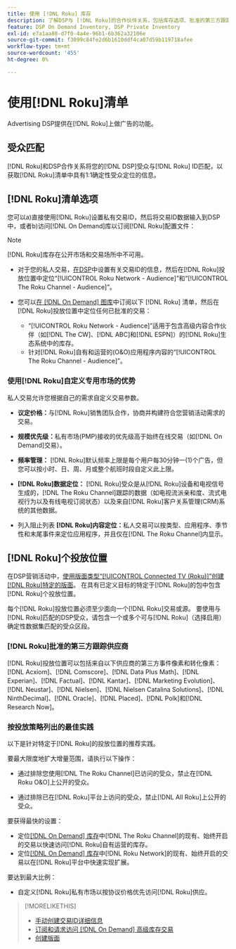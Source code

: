 ```yaml
---
title: 使用 [!DNL Roku] 库存
description: 了解DSP与 [!DNL Roku]的合作伙伴关系，包括库存选项、批准的第三方跟踪供应商以及特定于 [!DNL Roku]的投放位置的最佳实践。
feature: DSP On Demand Inventory, DSP Private Inventory
exl-id: e7a1aa80-d7f0-4a4e-96b1-6b362a32106e
source-git-commit: f3099c84fe2d6b1610ddf4ca07d59b119718afee
workflow-type: tm+mt
source-wordcount: '455'
ht-degree: 0%

---
```


# 使用[!DNL Roku]清单

Advertising DSP提供在[!DNL Roku]上做广告的功能。

## 受众匹配

[!DNL Roku]和DSP合作关系将您的[!DNL DSP]受众与[!DNL Roku] ID匹配，以获取[!DNL Roku]清单中具有1:1确定性受众定位的信息。

## [!DNL Roku]清单选项

您可以a)直接使用[!DNL Roku]设置私有交易ID，然后将交易ID数据输入到DSP中，或者b)访问[!DNL On Demand]库以订阅[!DNL Roku]配置文件：

>[!NOTE]
>
>[!DNL Roku]库存在公开市场和交易场所中不可用。

* 对于您的私人交易，[在DSP](/help/dsp/inventory/deal-id-create.md)中设置有关交易ID的信息，然后在[!DNL Roku]投放位置中定位“[!UICONTROL Roku Network - Audience]”和“[!UICONTROL The Roku Channel - Audience]”。<!-- Or do you target the deal ID?? I see those strings for Roku On Demand inventory. Clarify if all Roku private deals show up as one or the other of these in Roku Private inventory in Roku placement settings. -->

* 您可以[在 [!DNL On Demand] 图库](/help/dsp/inventory/on-demand-inventory-subscribe.md)中订阅以下 [!DNL Roku] 清单，然后在[!DNL Roku]投放位置中定位任何已批准的交易：

   * “[!UICONTROL Roku Network - Audience]”适用于包含高级内容合作伙伴（如[!DNL The CW]、[!DNL ABC]和[!DNL ESPN]）的[!DNL Roku]生态系统中的库存。
   * 针对[!DNL Roku]自有和运营的(O&amp;O)应用程序内容的“[!UICONTROL The Roku Channel - Audience]”。

### 使用[!DNL Roku]自定义专用市场的优势

私人交易允许您根据自己的需求自定义交易参数。

* **议定价格：**&#x200B;与[!DNL Roku]销售团队合作，协商并构建符合您营销活动需求的交易。

* **规模优先级：**&#x200B;私有市场(PMP)接收的优先级高于始终在线交易（如[!DNL On Demand]交易）。

* **频率管理：** [!DNL Roku]默认频率上限是每个用户每30分钟一(1)个广告，但您可以按小时、日、周、月或整个航班时段自定义此上限。<!-- Within the DSP placement settings? NO - you negotiate this with Roku, but Christine to confirm with Amanda whether you should be able to edit this in placement. -->

* **[!DNL Roku]数据定位：** [!DNL Roku]受众是从[!DNL Roku]设备和电视信号生成的，[!DNL The Roku Channel]跟踪的数据（如电视流派亲和度、流式电视行为以及有线电视订阅状态）以及来自[!DNL Roku]客户关系管理(CRM)系统的其他数据。

* 列入阻止列表 **[!DNL Roku]内容定位：**&#x200B;私人交易可以按类型、应用程序、季节性和末尾事件来定位应用程序，并且仅在[!DNL The Roku Channel]内显示。

## [!DNL Roku]个投放位置

在DSP营销活动中，[使用版面类型“[!UICONTROL Connected TV (Roku)]”创建 [!DNL Roku]特定的版面](/help/dsp/campaign-management/placements/placement-create.md)。 在具有已定义目标的特定于[!DNL Roku]的包中包含[!DNL Roku]个投放位置。

每个[!DNL Roku]投放位置必须至少面向一个[!DNL Roku]交易或源。 要使用与[!DNL Roku]匹配的DSP受众，请包含一个或多个可与[!DNL Roku]（选择启用）确定性数据集匹配的受众区段。

### [!DNL Roku]批准的第三方跟踪供应商

[!DNL Roku]投放位置可以包括来自以下供应商的第三方事件像素和转化像素： [!DNL Acxiom]、[!DNL Comscore]、[!DNL Data Plus Math]、[!DNL Experian]、[!DNL Factual]、[!DNL Kantar]、[!DNL Marketing Evolution]、[!DNL Neustar]、[!DNL Nielsen]、[!DNL Nielsen Catalina Solutions]、[!DNL NinthDecimal]、[!DNL Oracle]、[!DNL Placed]、[!DNL Polk]和[!DNL Research Now]。

### 按投放策略列出的最佳实践

以下是针对特定于[!DNL Roku]的投放位置的推荐实践。

要最大限度地扩大增量范围，请执行以下操作：

* 通过排除您使用[!DNL The Roku Channel]已访问的受众，禁止在[!DNL Roku O&O]上公开的受众。

* 通过排除已在[!DNL Roku]平台上访问的受众，禁止[!DNL All Roku]上公开的受众。

要获得最快的设置：

* 定位[[!DNL On Demand] 库存](/help/dsp/inventory/on-demand-inventory-subscribe.md)中[!DNL The Roku Channel]的现有、始终开启的交易以快速访问[!DNL Roku]自有运营的库存。
* 定位[[!DNL On Demand] 库存](/help/dsp/inventory/on-demand-inventory-subscribe.md)中[!DNL Roku Network]的现有、始终开启的交易以在[!DNL Roku]平台中快速实现扩展。

要达到最大比例：

* 自定义[!DNL Roku]私有市场以按协议价格优先访问[!DNL Roku]供应。

>[!MORELIKETHIS]
>
>* [手动创建交易ID详细信息](/help/dsp/inventory/deal-id-create.md)
> * [订阅和请求访问 [!DNL On Demand] 高级库存交易](/help/dsp/inventory/on-demand-inventory-subscribe.md)
>* [创建版面](/help/dsp/campaign-management/placements/placement-create.md)
